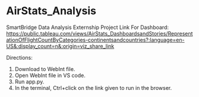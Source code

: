 # AirStats_Analysis
SmartBridge Data Analysis Externship Project
Link For Dashboard:
https://public.tableau.com/views/AirStats_DashboardsandStories/RepresentationOfFlightCountByCategories-continentsandcountries?:language=en-US&:display_count=n&:origin=viz_share_link

Directions:
1. Download to WebInt file.
2. Open WebInt file in VS code.
3. Run app.py.
4. In the terminal, Ctrl+click on the link given to run in the browser.
